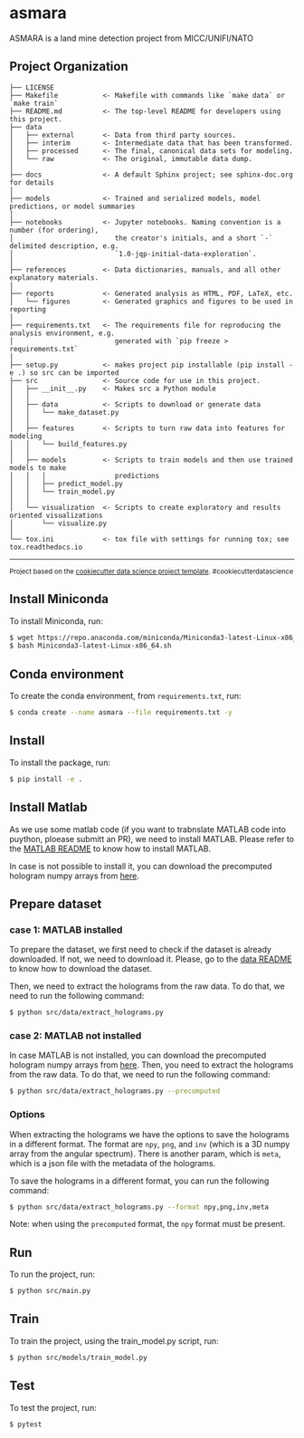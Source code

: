 asmara
==============================

ASMARA is a land mine detection project from MICC/UNIFI/NATO

Project Organization
------------

    ├── LICENSE
    ├── Makefile           <- Makefile with commands like `make data` or `make train`
    ├── README.md          <- The top-level README for developers using this project.
    ├── data
    │   ├── external       <- Data from third party sources.
    │   ├── interim        <- Intermediate data that has been transformed.
    │   ├── processed      <- The final, canonical data sets for modeling.
    │   └── raw            <- The original, immutable data dump.
    │
    ├── docs               <- A default Sphinx project; see sphinx-doc.org for details
    │
    ├── models             <- Trained and serialized models, model predictions, or model summaries
    │
    ├── notebooks          <- Jupyter notebooks. Naming convention is a number (for ordering),
    │                         the creator's initials, and a short `-` delimited description, e.g.
    │                         `1.0-jqp-initial-data-exploration`.
    │
    ├── references         <- Data dictionaries, manuals, and all other explanatory materials.
    │
    ├── reports            <- Generated analysis as HTML, PDF, LaTeX, etc.
    │   └── figures        <- Generated graphics and figures to be used in reporting
    │
    ├── requirements.txt   <- The requirements file for reproducing the analysis environment, e.g.
    │                         generated with `pip freeze > requirements.txt`
    │
    ├── setup.py           <- makes project pip installable (pip install -e .) so src can be imported
    ├── src                <- Source code for use in this project.
    │   ├── __init__.py    <- Makes src a Python module
    │   │
    │   ├── data           <- Scripts to download or generate data
    │   │   └── make_dataset.py
    │   │
    │   ├── features       <- Scripts to turn raw data into features for modeling
    │   │   └── build_features.py
    │   │
    │   ├── models         <- Scripts to train models and then use trained models to make
    │   │   │                 predictions
    │   │   ├── predict_model.py
    │   │   └── train_model.py
    │   │
    │   └── visualization  <- Scripts to create exploratory and results oriented visualizations
    │       └── visualize.py
    │
    └── tox.ini            <- tox file with settings for running tox; see tox.readthedocs.io


--------

<p><small>Project based on the <a target="_blank" href="https://drivendata.github.io/cookiecutter-data-science/">cookiecutter data science project template</a>. #cookiecutterdatascience</small></p>

## Install Miniconda

To install Miniconda, run:

```bash
$ wget https://repo.anaconda.com/miniconda/Miniconda3-latest-Linux-x86_64.sh
$ bash Miniconda3-latest-Linux-x86_64.sh
```

## Conda environment

To create the conda environment, from `requirements.txt`, run:

```bash
$ conda create --name asmara --file requirements.txt -y
```

## Install

To install the package, run:

```bash
$ pip install -e .
```

## Install Matlab

As we use some matlab code (if you want to trabnslate MATLAB code into puython, ploease submitt an PR), we need to install MATLAB.
Please refer to the [MATLAB README](matlab/README.md) to know how to install MATLAB.

In case is not possible to install it, you can download the precomputed hologram numpy arrays from [here]().

## Prepare dataset

### case 1: MATLAB installed
To prepare the dataset, we first need to check if the dataset is already downloaded. If not, we need to download it. 
Please, go to the [data README](data/README.md) to know how to download the dataset.

Then, we need to extract the holograms from the raw data. To do that, we need to run the following command:
    
```bash
$ python src/data/extract_holograms.py
```

### case 2: MATLAB not installed
In case MATLAB is not installed, you can download the precomputed hologram numpy arrays from [here]().
Then, you need to extract the holograms from the raw data. To do that, we need to run the following command:
    
```bash
$ python src/data/extract_holograms.py --precomputed
```

### Options
When extracting the holograms we have the options to save the holograms in a different format.
The format are `npy`, `png`, and `inv` (which is a 3D numpy array from the angular spectrum). There is another param, which is `meta`, which is a json file with the metadata of the holograms.

To save the holograms in a different format, you can run the following command:

```bash
$ python src/data/extract_holograms.py --format npy,png,inv,meta
```

Note: when using the `precomputed` format, the `npy` format must be present.

## Run

To run the project, run:

```bash
$ python src/main.py
```

## Train 

To train the project, using the train_model.py script, run:

```bash
$ python src/models/train_model.py
```



## Test

To test the project, run:

```bash
$ pytest
```
